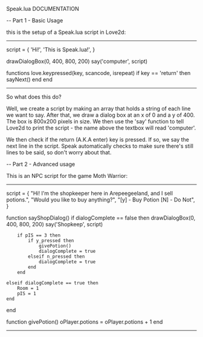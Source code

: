 Speak.lua DOCUMENTATION

-- Part 1 - Basic Usage

this is the setup of a Speak.lua script in Love2d:

------------------

script = {
    'Hi!',
    'This is Speak.lua!',
}

drawDialogBox(0, 400, 800, 200)
say('computer', script)

functions love.keypressed(key, scancode, isrepeat)
    if key == 'return' then
        sayNext()
    end
end


------------------

So what does this do?

Well, we create a script by making an array that holds a string of each line we want to say.
After that, we draw a dialog box at an x of 0 and a y of 400.
The box is 800x200 pixels in size.
We then use the 'say' function to tell Love2d to print the script - the name above the textbox will read 'computer'.

We then check if the return (A.K.A enter) key is pressed. If so, we say the next line in the script.
Speak automatically checks to make sure there's still lines to be said, so don't worry about that.


-- Part 2 - Advanced usage

This is an NPC script for the game Moth Warrior:

------------------

script = {
    "Hi! I'm the shopkeeper here in Arepeegeeland, and I sell potions.",
    "Would you like to buy anything?",
    "[y] - Buy Potion        [N] - Do Not",
}

function sayShopDialog()
    if dialogComplete == false then
        drawDialogBox(0, 400, 800, 200)
        say('Shopkeep', script)
        
        if pIS == 3 then
            if y_pressed then
                givePotion()
                dialogComplete = true
            elseif n_pressed then
                dialogComplete = true
            end
        end
        
    elseif dialogComplete == true then
        Room = 1
        pIS = 1
    end
end

function givePotion()
    oPlayer.potions = oPlayer.potions + 1
end

------------------
